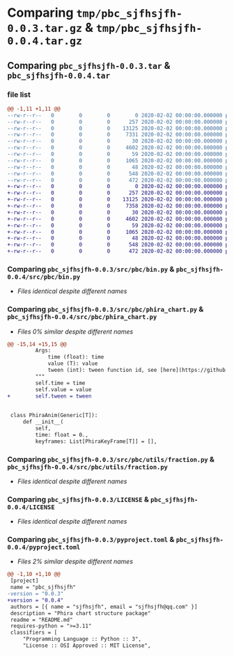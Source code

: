 # Comparing `tmp/pbc_sjfhsjfh-0.0.3.tar.gz` & `tmp/pbc_sjfhsjfh-0.0.4.tar.gz`

## Comparing `pbc_sjfhsjfh-0.0.3.tar` & `pbc_sjfhsjfh-0.0.4.tar`

### file list

```diff
@@ -1,11 +1,11 @@
--rw-r--r--   0        0        0        0 2020-02-02 00:00:00.000000 pbc_sjfhsjfh-0.0.3/requirements.txt
--rw-r--r--   0        0        0      257 2020-02-02 00:00:00.000000 pbc_sjfhsjfh-0.0.3/src/pbc/__init__.py
--rw-r--r--   0        0        0    13125 2020-02-02 00:00:00.000000 pbc_sjfhsjfh-0.0.3/src/pbc/bin.py
--rw-r--r--   0        0        0     7331 2020-02-02 00:00:00.000000 pbc_sjfhsjfh-0.0.3/src/pbc/phira_chart.py
--rw-r--r--   0        0        0       30 2020-02-02 00:00:00.000000 pbc_sjfhsjfh-0.0.3/src/pbc/utils/__init__.py
--rw-r--r--   0        0        0     4602 2020-02-02 00:00:00.000000 pbc_sjfhsjfh-0.0.3/src/pbc/utils/fraction.py
--rw-r--r--   0        0        0       59 2020-02-02 00:00:00.000000 pbc_sjfhsjfh-0.0.3/.gitignore
--rw-r--r--   0        0        0     1065 2020-02-02 00:00:00.000000 pbc_sjfhsjfh-0.0.3/LICENSE
--rw-r--r--   0        0        0       48 2020-02-02 00:00:00.000000 pbc_sjfhsjfh-0.0.3/README.md
--rw-r--r--   0        0        0      548 2020-02-02 00:00:00.000000 pbc_sjfhsjfh-0.0.3/pyproject.toml
--rw-r--r--   0        0        0      472 2020-02-02 00:00:00.000000 pbc_sjfhsjfh-0.0.3/PKG-INFO
+-rw-r--r--   0        0        0        0 2020-02-02 00:00:00.000000 pbc_sjfhsjfh-0.0.4/requirements.txt
+-rw-r--r--   0        0        0      257 2020-02-02 00:00:00.000000 pbc_sjfhsjfh-0.0.4/src/pbc/__init__.py
+-rw-r--r--   0        0        0    13125 2020-02-02 00:00:00.000000 pbc_sjfhsjfh-0.0.4/src/pbc/bin.py
+-rw-r--r--   0        0        0     7358 2020-02-02 00:00:00.000000 pbc_sjfhsjfh-0.0.4/src/pbc/phira_chart.py
+-rw-r--r--   0        0        0       30 2020-02-02 00:00:00.000000 pbc_sjfhsjfh-0.0.4/src/pbc/utils/__init__.py
+-rw-r--r--   0        0        0     4602 2020-02-02 00:00:00.000000 pbc_sjfhsjfh-0.0.4/src/pbc/utils/fraction.py
+-rw-r--r--   0        0        0       59 2020-02-02 00:00:00.000000 pbc_sjfhsjfh-0.0.4/.gitignore
+-rw-r--r--   0        0        0     1065 2020-02-02 00:00:00.000000 pbc_sjfhsjfh-0.0.4/LICENSE
+-rw-r--r--   0        0        0       48 2020-02-02 00:00:00.000000 pbc_sjfhsjfh-0.0.4/README.md
+-rw-r--r--   0        0        0      548 2020-02-02 00:00:00.000000 pbc_sjfhsjfh-0.0.4/pyproject.toml
+-rw-r--r--   0        0        0      472 2020-02-02 00:00:00.000000 pbc_sjfhsjfh-0.0.4/PKG-INFO
```

### Comparing `pbc_sjfhsjfh-0.0.3/src/pbc/bin.py` & `pbc_sjfhsjfh-0.0.4/src/pbc/bin.py`

 * *Files identical despite different names*

### Comparing `pbc_sjfhsjfh-0.0.3/src/pbc/phira_chart.py` & `pbc_sjfhsjfh-0.0.4/src/pbc/phira_chart.py`

 * *Files 0% similar despite different names*

```diff
@@ -15,14 +15,15 @@
         Args:
             time (float): time
             value (T): value
             tween (int): tween function id, see [here](https://github.com/TeamFlos/phira/blob/98fcaccda75db867232fe65bbacbae56a2b5d928/prpr/src/core/tween.rs#L100)
         """
         self.time = time
         self.value = value
+        self.tween = tween
 
 
 class PhiraAnim(Generic[T]):
     def __init__(
         self,
         time: float = 0.,
         keyframes: List[PhiraKeyFrame[T]] = [],
```

### Comparing `pbc_sjfhsjfh-0.0.3/src/pbc/utils/fraction.py` & `pbc_sjfhsjfh-0.0.4/src/pbc/utils/fraction.py`

 * *Files identical despite different names*

### Comparing `pbc_sjfhsjfh-0.0.3/LICENSE` & `pbc_sjfhsjfh-0.0.4/LICENSE`

 * *Files identical despite different names*

### Comparing `pbc_sjfhsjfh-0.0.3/pyproject.toml` & `pbc_sjfhsjfh-0.0.4/pyproject.toml`

 * *Files 2% similar despite different names*

```diff
@@ -1,10 +1,10 @@
 [project]
 name = "pbc_sjfhsjfh"
-version = "0.0.3"
+version = "0.0.4"
 authors = [{ name = "sjfhsjfh", email = "sjfhsjfh@qq.com" }]
 description = "Phira chart structure package"
 readme = "README.md"
 requires-python = ">=3.11"
 classifiers = [
     "Programming Language :: Python :: 3",
     "License :: OSI Approved :: MIT License",
```

